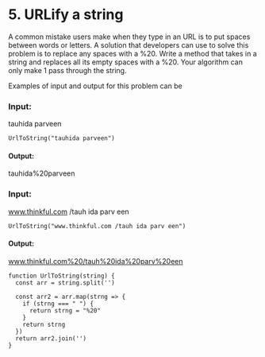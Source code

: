 # 5. URLify a string

A common mistake users make when they type in an URL is to put spaces between words or letters. A solution that developers can use to solve this problem is to replace any spaces with a %20. Write a method that takes in a string and replaces all its empty spaces with a %20. Your algorithm can only make 1 pass through the string. 

Examples of input and output for this problem can be
### Input: 

tauhida parveen
```
UrlToString("tauhida parveen")
```
#### Output: 
tauhida%20parveen

### Input: 

www.thinkful.com /tauh ida parv een
```
UrlToString("www.thinkful.com /tauh ida parv een")
```
#### Output: 

www.thinkful.com%20/tauh%20ida%20parv%20een

```
function UrlToString(string) {
  const arr = string.split('')
  
  const arr2 = arr.map(strng => {
    if (strng === " ") {
      return strng = "%20"
    }
    return strng
  })
  return arr2.join('')
}
```
